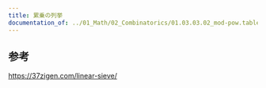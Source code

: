 ```yaml
---
title: 累乗の列挙
documentation_of: ../01_Math/02_Combinatorics/01.03.03.02_mod-pow.table.composite.hpp
---
```


## 参考

https://37zigen.com/linear-sieve/
